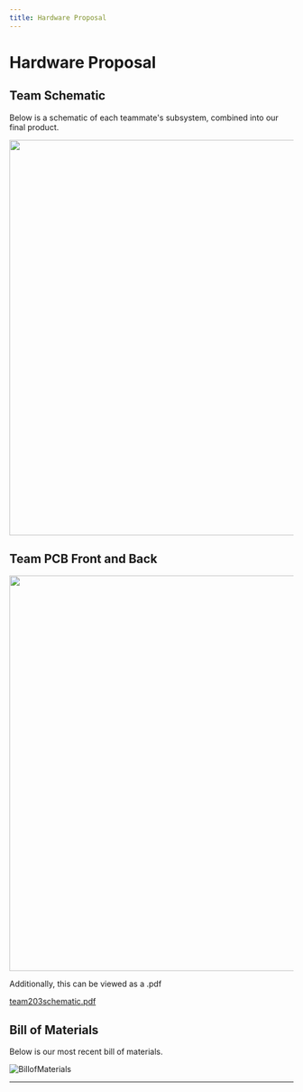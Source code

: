 ```yaml
---
title: Hardware Proposal
---
```


# Hardware Proposal

## Team Schematic
Below is a schematic of each teammate's subsystem, combined into our final product.

 <img src="https://user-images.githubusercontent.com/122824540/235548872-c151e3a7-c93a-46e8-9d67-03faaac35b3b.jpg" width="800" height="700">

## Team PCB Front and Back

 <img src="https://user-images.githubusercontent.com/122768743/235578660-0bc36884-c537-453a-9a09-46d7b3b1c7a5.jpg" width="800" height="700">

Additionally, this can be viewed as a .pdf

[team203schematic.pdf](https://github.com/EGR-314-Team-203/egr-314-team-203.github.io/files/11369396/team203schematic.pdf)


## Bill of Materials
Below is our most recent bill of materials.

![BillofMaterials](https://user-images.githubusercontent.com/102606124/221490742-905b1721-8120-4834-99f0-3e1cf9a256d8.png)

_ _ _
